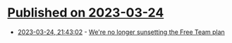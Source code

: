 # [Published on 2023-03-24](index.md)

* [2023-03-24, 21:43:02](https://lobste.rs/s/apintw/we_re_no_longer_sunsetting_free_team_plan) - [We're no longer sunsetting the Free Team plan](https://www.docker.com/blog/no-longer-sunsetting-the-free-team-plan/)
